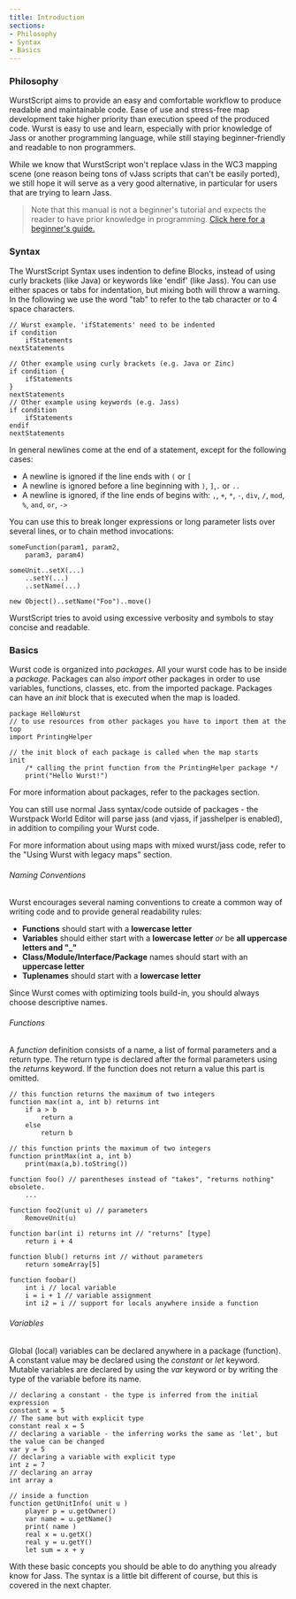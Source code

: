 ```yaml
---
title: Introduction
sections:
- Philosophy
- Syntax
- Basics
---
```


### Philosophy

WurstScript aims to provide an easy and comfortable workflow to produce readable and maintainable code.
Ease of use and stress-free map development take higher priority than execution speed of the produced code.
Wurst is easy to use and learn, especially with prior knowledge of Jass or another programming language, while still staying
beginner-friendly and readable to non programmers.

While we know that WurstScript won't replace vJass in the WC3 mapping scene (one reason being tons of vJass scripts that can't be easily ported), we still hope it will  serve as a very good alternative, in particular for users that are trying to learn Jass.

> Note that this manual is not a beginner's tutorial and expects the reader to have prior knowledge in programming. [Click here for a beginner's guide.](start.md)

### Syntax

The WurstScript Syntax uses indention to define Blocks, instead of using curly
brackets (like Java) or keywords like 'endif' (like Jass). You can use either spaces or tabs for indentation, but mixing both will throw a warning.
In the following we use the word "tab" to refer to the tab character or to 4 space characters.

```wurst
// Wurst example. 'ifStatements' need to be indented
if condition
	ifStatements
nextStatements

// Other example using curly brackets (e.g. Java or Zinc)
if condition {
	ifStatements
}
nextStatements
// Other example using keywords (e.g. Jass)
if condition
	ifStatements
endif
nextStatements

```


In general newlines come at the end of a statement, except for the following cases:

- A newline is ignored if the line ends with `(` or `[`
- A newline is ignored before a line beginning with `)`, `]`,`.` or `..`
- A newline is ignored, if the line ends of begins with:
    `,`, `+`, `*`, `-`, `div`, `/`, `mod`, `%`, `and`, `or`, `->`

You can use this to break longer expressions or long parameter lists over several lines, or to chain method invocations:
```wurst
someFunction(param1, param2,
	param3, param4)

someUnit..setX(...)
	..setY(...)
	..setName(...)

new Object()..setName("Foo")..move()
```

WurstScript tries to avoid using excessive verbosity and symbols to stay concise and readable.


### Basics

Wurst code is organized into _packages_. All your wurst code has to be inside a _package_.
Packages can also _import_ other packages in order to use variables, functions, classes, etc. from the imported package.
Packages can have an _init_ block that is executed when the map is loaded.

```wurst
package HelloWurst
// to use resources from other packages you have to import them at the top
import PrintingHelper

// the init block of each package is called when the map starts
init
	/* calling the print function from the PrintingHelper package */
	print("Hello Wurst!")
```

For more information about packages, refer to the packages section.

You can still use normal Jass syntax/code outside of packages - the Wurstpack World Editor will parse jass (and vjass, if jasshelper is enabled), in addition to compiling your Wurst code.

For more information about using maps with mixed wurst/jass code, refer to the "Using Wurst with legacy maps" section.

###### Naming Conventions

Wurst encourages several naming conventions to create a common way of writing code and to provide general readability rules:

-  **Functions** should start with a **lowercase letter**
-  **Variables** should either start with a **lowercase letter** *or* be **all uppercase letters and "_"**
-  **Class/Module/Interface/Package** names should start with an **uppercase letter**
-  **Tuplenames** should start with a **lowercase letter**

Since Wurst comes with optimizing tools build-in, you should always choose descriptive names.



###### Functions

A _function_ definition consists of a name, a list of formal parameters and a return
type. The return type is declared after the formal parameters using the _returns_ keyword.
If the function does not return a value this part is omitted.
```wurst
// this function returns the maximum of two integers
function max(int a, int b) returns int
	if a > b
		return a
	else
		return b

// this function prints the maximum of two integers
function printMax(int a, int b)
	print(max(a,b).toString())

function foo() // parentheses instead of "takes", "returns nothing" obsolete.
	...

function foo2(unit u) // parameters
	RemoveUnit(u)

function bar(int i) returns int // "returns" [type]
	return i + 4

function blub() returns int // without parameters
	return someArray[5]

function foobar()
	int i // local variable
	i = i + 1 // variable assignment
	int i2 = i // support for locals anywhere inside a function
```

###### Variables

Global (local) variables can be declared anywhere in a package (function).
A constant value may be declared using the _constant_ or _let_ keyword.
Mutable variables are declared by using the _var_ keyword or by writing the type of the variable before its name.
```wurst
// declaring a constant - the type is inferred from the initial expression
constant x = 5
// The same but with explicit type
constant real x = 5
// declaring a variable - the inferring works the same as 'let', but the value can be changed
var y = 5
// declaring a variable with explicit type
int z = 7
// declaring an array
int array a

// inside a function
function getUnitInfo( unit u )
	player p = u.getOwner()
	var name = u.getName()
	print( name )
	real x = u.getX()
	real y = u.getY()
	let sum = x + y
```

With these basic concepts you should be able to do anything you already know for Jass.
The syntax is a little bit different of course, but this is covered in the next chapter.
